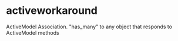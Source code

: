# activeworkaround
ActiveModel Association.  "has_many" to any object that responds to ActiveModel methods
